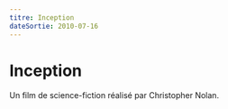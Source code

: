 ```yaml
---
titre: Inception
dateSortie: 2010-07-16
---
```


# Inception

Un film de science-fiction réalisé par Christopher Nolan.